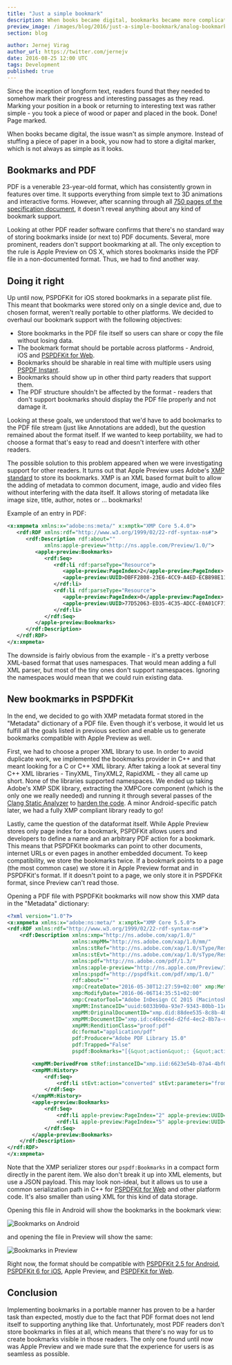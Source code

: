 ```yaml
---
title: "Just a simple bookmark"
description: When books became digital, bookmarks became more complicated. Instead of stuffing a piece of paper in a book, you now had to store a digital marker, which is not always as simple as it looks.
preview_image: /images/blog/2016/just-a-simple-bookmark/analog-bookmark.jpg
section: blog

author: Jernej Virag
author_url: https://twitter.com/jernejv
date: 2016-08-25 12:00 UTC
tags: Development
published: true
---
```


Since the inception of longform text, readers found that they needed to somehow mark their progress and interesting passages as they read. Marking your position in a book or returning to interesting text was rather simple - you took a piece of wood or paper and placed in the book. Done! Page marked.

When books became digital, the issue wasn't as simple anymore. Instead of stuffing a piece of paper in a book, you now had to store a digital marker, which is not always as simple as it looks.

## Bookmarks and PDF

PDF is a venerable 23-year-old format, which has consistently grown in features over time. It supports everything from simple text to 3D animations and interactive forms. However, after scanning through all [750 pages of the specification document](/guides/ios/current/troubleshooting/complexities-of-rendering-pdfs/), it doesn't reveal anything about any kind of bookmark support.

Looking at other PDF reader software confirms that there's no standard way of storing bookmarks inside (or next to) PDF documents. Several, more prominent, readers don't support bookmarking at all. The only exception to the rule is Apple Preview on OS X, which stores bookmarks inside the PDF file in a non-documented format. Thus, we had to find another way.

## Doing it right

Up until now, PSPDFKit for iOS stored bookmarks in a separate plist file. This meant that bookmarks were stored only on a single device and, due to chosen format, weren't really portable to other platforms. We decided to overhaul our bookmark support with the following objectives:

* Store bookmarks in the PDF file itself so users can share or copy the file without losing data.
* The bookmark format should be portable across platforms - Android, iOS and [PSPDFKit for Web](/web).
* Bookmarks should be sharable in real time with multiple users using [PSPDF Instant](/instant).
* Bookmarks should show up in other third party readers that support them.
* The PDF structure shouldn't be affected by the format - readers that don't support bookmarks should display the PDF file properly and not damage it.

Looking at these goals, we understood that we'd have to add bookmarks to the PDF file stream (just like Annotations are added), but the question remained about the format itself. If we wanted to keep portability, we had to choose a format that's easy to read and doesn't interfere with other readers.

The possible solution to this problem appeared when we were investigating support for other readers. It turns out that Apple Preview uses Adobe's [XMP standard](https://en.wikipedia.org/wiki/Extensible_Metadata_Platform) to store its bookmarks. XMP is an XML based format built to allow the adding of metadata to common document, image, audio and video files without interfering with the data itself. It allows storing of metadata like image size, title, author, notes or ... bookmarks!

Example of an entry in PDF:

```xml
<x:xmpmeta xmlns:x="adobe:ns:meta/" x:xmptk="XMP Core 5.4.0">
   <rdf:RDF xmlns:rdf="http://www.w3.org/1999/02/22-rdf-syntax-ns#">
      <rdf:Description rdf:about=""
            xmlns:apple-preview="http://ns.apple.com/Preview/1.0/">
         <apple-preview:Bookmarks>
            <rdf:Seq>
               <rdf:li rdf:parseType="Resource">
                  <apple-preview:PageIndex>2</apple-preview:PageIndex>
                  <apple-preview:UUID>DBFF2808-23E6-4CC9-A4ED-ECB898E11AB5</apple-preview:UUID>
               </rdf:li>
               <rdf:li rdf:parseType="Resource">
                  <apple-preview:PageIndex>0</apple-preview:PageIndex>
                  <apple-preview:UUID>77D52063-ED35-4C35-ADCC-E0A01CF71668</apple-preview:UUID>
               </rdf:li>
            </rdf:Seq>
         </apple-preview:Bookmarks>
      </rdf:Description>
   </rdf:RDF>
</x:xmpmeta>
```

The downside is fairly obvious from the example - it's a pretty verbose XML-based format that uses namespaces. That would mean adding a full XML parser, but most of the tiny ones don't support namespaces. Ignoring the namespaces would mean that we could ruin existing data.

## New bookmarks in PSPDFKit

In the end, we decided to go with XMP metadata format stored in the "Metadata" dictionary of a PDF file. Even though it's verbose, it would let us fulfill all the goals listed in previous section and enable us to generate bookmarks compatible with Apple Preview as well.

First, we had to choose a proper XML library to use. In order to avoid duplicate work, we implemented the bookmarks provider in C++ and that meant looking for a C or C++ XML library. After taking a look at several tiny C++ XML libraries - TinyXML, TinyXML2, RapidXML - they all came up short. None of the libraries supported namespaces. We ended up taking Adobe's XMP SDK library, extracting the XMPCore component (which is the only one we really needed) and running it through several passes of the [Clang Static Analyzer](http://clang-analyzer.llvm.org/) to [harden the code](/guides/ios/current/faq/sdk-security/). A minor Android-specific patch later, we had a fully XMP compliant library ready to go!

Lastly, came the question of the dataformat itself. While Apple Preview stores only page index for a bookmark, PSPDFKit allows users and developers to define a name and an arbitrary PDF action for a bookmark. This means that PSPDFKit bookmarks can point to other documents, internet URLs or even pages in another embedded document. To keep compatibility, we store the bookmarks twice. If a bookmark points to a page (the most common case) we store it in Apple Preview format and in PSPDFKit's format. If it doesn't point to a page, we only store it in PSPDFKit format, since Preview can't read those.

Opening a PDF file with PSPDFKit bookmarks will now show this XMP data in the "Metadata" dictionary:

```xml
<?xml version="1.0"?>
<x:xmpmeta xmlns:x="adobe:ns:meta/" x:xmptk="XMP Core 5.5.0">
<rdf:RDF xmlns:rdf="http://www.w3.org/1999/02/22-rdf-syntax-ns#">
	<rdf:Description xmlns:xmp="http://ns.adobe.com/xap/1.0/"
	                 xmlns:xmpMM="http://ns.adobe.com/xap/1.0/mm/"
	                 xmlns:stRef="http://ns.adobe.com/xap/1.0/sType/ResourceRef#"
	                 xmlns:stEvt="http://ns.adobe.com/xap/1.0/sType/ResourceEvent#" xmlns:dc="http://purl.org/dc/elements/1.1/"
	                 xmlns:pdf="http://ns.adobe.com/pdf/1.3/"
	                 xmlns:apple-preview="http://ns.apple.com/Preview/1.0/"
	                 xmlns:pspdf="http://pspdfkit.com/pdf/xmp/1.0/"
	                 rdf:about=""
	                 xmp:CreateDate="2016-05-30T12:27:59+02:00" xmp:MetadataDate="2016-06-06T14:35:51+02:00"
	                 xmp:ModifyDate="2016-06-06T14:35:51+02:00"
	                 xmp:CreatorTool="Adobe InDesign CC 2015 (Macintosh)"
	                 xmpMM:InstanceID="uuid:6033b90a-93e7-9343-80bb-11e7cb78273e"
	                 xmpMM:OriginalDocumentID="xmp.did:88dee535-8c8b-4870-a671-e819ab5bebb8"
	                 xmpMM:DocumentID="xmp.id:c46bce4d-d2fd-4ec2-8b7a-c1afd5d631d6"
	                 xmpMM:RenditionClass="proof:pdf"
	                 dc:format="application/pdf"
	                 pdf:Producer="Adobe PDF Library 15.0"
	                 pdf:Trapped="False"
	                 pspdf:Bookmarks="[{&quot;action&quot;: {&quot;actionType&quot;: &quot;Goto&quot;, &quot;pageIndex&quot;: 2}, &quot;name&quot;: &quot;Introduction&quot;, &quot;uuid&quot;: &quot;d6118c78-dae8-4a4f-b8d3-20a4eb44bbb5&quot;}, {&quot;action&quot;: {&quot;actionType&quot;: &quot;Goto&quot;, &quot;pageIndex&quot;: 5}, &quot;uuid&quot;: &quot;a178fba6-7abb-4723-82f8-bb79ceb3065a&quot;}]">

	    <xmpMM:DerivedFrom stRef:instanceID="xmp.iid:6623e54b-07a4-4bf0-a0f3-cd290e9390bc" stRef:documentID="xmp.did:c6f10840-42dc-4f12-ad7e-e50df739ffbe" stRef:originalDocumentID="xmp.did:88dee535-8c8b-4870-a671-e819ab5bebb8" stRef:renditionClass="default"/>
	    <xmpMM:History>
	        <rdf:Seq>
	            <rdf:li stEvt:action="converted" stEvt:parameters="from application/x-indesign to application/pdf" stEvt:softwareAgent="Adobe InDesign CC 2015 (Macintosh)" stEvt:changed="/" stEvt:when="2016-05-30T12:27:59+02:00"/>
	        </rdf:Seq>
	    </xmpMM:History>
	    <apple-preview:Bookmarks>
	        <rdf:Seq>
	            <rdf:li apple-preview:PageIndex="2" apple-preview:UUID="d6118c78-dae8-4a4f-b8d3-20a4eb44bbb5"/>
	            <rdf:li apple-preview:PageIndex="5" apple-preview:UUID="a178fba6-7abb-4723-82f8-bb79ceb3065a"/>
	        </rdf:Seq>
	    </apple-preview:Bookmarks>
	</rdf:Description>
</rdf:RDF>
</x:xmpmeta>
```

Note that the XMP serializer stores our `pspdf:Bookmarks` in a compact form directly in the parent item. We also don't break it up into XML elements, but use a JSON payload. This may look non-ideal, but it allows us to use a common serialization path in C++ for [PSPDFKit for Web](/web) and other platform code. It's also smaller than using XML for this kind of data storage.

Opening this file in Android will show the bookmarks in the bookmark view:

![Bookmarks on Android](/images/blog/2016/just-a-simple-bookmark/android-bookmarks.jpg)

and opening the file in Preview will show the same:

![Bookmarks in Preview](/images/blog/2016/just-a-simple-bookmark/preview-bookmarks.jpg)

Right now, the format should be compatible with [PSPDFKit 2.5 for Android](/blog/2016/pspdfkit-android-2-5/), [PSPDFKit 6 for iOS](/blog/2016/pspdfkit-ios-6-0/), Apple Preview, and [PSPDFKit for Web](/web).

## Conclusion

Implementing bookmarks in a portable manner has proven to be a harder task than expected, mostly due to the fact that PDF format does not lend itself to supporting anything like that. Unfortunately, most PDF readers don't store bookmarks in files at all, which means that there's no way for us to create bookmarks visible in those readers. The only one found until now was Apple Preview and we made sure that the experience for users is as seamless as possible.
